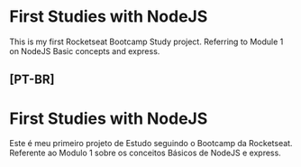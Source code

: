 # First Studies with NodeJS

This is my first Rocketseat Bootcamp Study project. Referring to Module 1 on NodeJS Basic concepts and express.

## [PT-BR]
# First Studies with NodeJS
Este é meu primeiro projeto de Estudo seguindo o Bootcamp da Rocketseat. Referente ao Modulo 1 sobre os conceitos Básicos de NodeJS e express. 